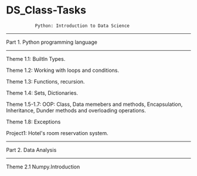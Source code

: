 # DS_Class-Tasks
               Python: Introduction to Data Science
_______________________________________
Part 1. Python programming language
_______________________________________

Theme 1.1: BuiltIn Types.

Theme 1.2: Working with loops and conditions.

Theme 1.3: Functions, recursion.

Theme 1.4: Sets, Dictionaries.

Theme 1.5-1.7: OOP: Class, Data memebers and methods, Encapsulation, Inheritance, Dunder methods and overloading operations.

Theme 1.8: Exceptions

Project1: Hotel's room reservation system.

__________________________________________________
Part 2. Data Analysis
__________________________________________________
Theme 2.1 Numpy.Introduction